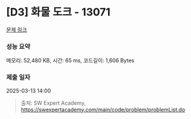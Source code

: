 # [D3] 화물 도크 - 13071 

[문제 링크](https://swexpertacademy.com/main/code/problem/problemDetail.do?contestProbId=AXxOiEN6SU0DFASZ) 

### 성능 요약

메모리: 52,480 KB, 시간: 65 ms, 코드길이: 1,606 Bytes

### 제출 일자

2025-03-13 14:00



> 출처: SW Expert Academy, https://swexpertacademy.com/main/code/problem/problemList.do
